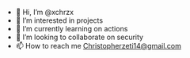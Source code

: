 - 👋 Hi, I’m @xchrzx
- 👀 I’m interested in projects
- 🌱 I’m currently learning on actions 
- 💞️ I’m looking to collaborate on security 
- 📫 How to reach me Christopherzeti14@gmail.com

<!---
xchrzx/xchrzx is a ✨ special ✨ repository because its `README.md` (this file) appears on your GitHub profile.
You can click the Preview link to take a look at your changes.
--->
